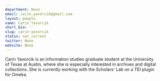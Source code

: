```yaml
---
department: None
email: carin.yavorcik@gmail.com
layout: people
name: Carin Yavorcik
short_bio: ''
slug: carin-yavorcik
status: not_current
twitter: None
website: None
---
```


Carin Yavorcik is an information studies graduate student at the University of Texas at Austin, where she is especially interested in archives and digital collections. She is currently working with the Scholars' Lab on a TEI plugin for Omeka.
